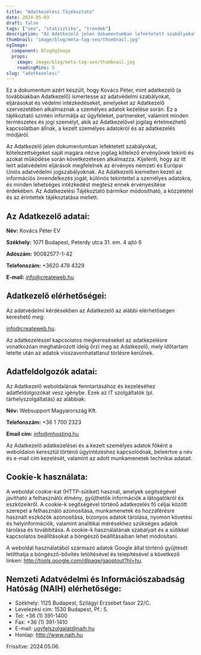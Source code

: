 ```yaml
---
title: "Adatkezelési Tájékoztató"
date: 2024-05-03
draft: false
tags: ["seo", "statisztika", "trendek"]
description: "Az Adatkezelő jelen dokumentumban lefektetett szabályokat, kötelezettségeket saját magára nézve jogilag kötelező érvényűnek tekinti és azokat működése során következetesen alkalmazza. Kijelenti, hogy az itt leírt adatvédelmi eljárások megfelelnek az érvényes nemzeti és Európai Uniós adatvédelmi jogszabályoknak. Az Adatkezelő kiemelten kezeli az információs önrendelkezés jogát, különös tekintettel a személyes adatokra, és minden lehetséges intézkedést megtesz ennek érvényesítése érdekében. Az Adatkezelési Tájékoztató bármikor módosítható, a közzététel és az érintettek tájékoztatása mellett."
thumbnail: "image/blog/meta-tag-seo/thumbnail.jpg"
ogImage:
  component: BlogOgImage
  props:
    image: image/blog/meta-tag-seo/thumbnail.jpg
    readingMins: 5
slug: "adatkezelesi"
---
```


Ez a dokumentum azért készült, hogy Kovács Péter, mint adatkezelő (a továbbiakban Adatkezelő) ismertesse az adatvédelmi szabályokat, eljárásokat és védelmi intézkedéseket, amelyeket az Adatkezelő szervezetében alkalmaznak a személyes adatok kezelése során. Ez a tájékoztató szintén informálja az ügyfeleket, partnereket, valamint minden természetes és jogi személyt, akik az Adatkezelővel jogilag értelmezhető kapcsolatban állnak, a kezelt személyes adatokról és az adatkezelés módjáról.


Az Adatkezelő jelen dokumentumban lefektetett szabályokat, kötelezettségeket saját magára nézve jogilag kötelező érvényűnek tekinti és azokat működése során következetesen alkalmazza. Kijelenti, hogy az itt leírt adatvédelmi eljárások megfelelnek az érvényes nemzeti és Európai Uniós adatvédelmi jogszabályoknak. Az Adatkezelő kiemelten kezeli az információs önrendelkezés jogát, különös tekintettel a személyes adatokra, és minden lehetséges intézkedést megtesz ennek érvényesítése érdekében. Az Adatkezelési Tájékoztató bármikor módosítható, a közzététel és az érintettek tájékoztatása mellett.

## Az Adatkezelő adatai:

**Név:** Kovács Péter EV

**Székhely:** 1071 Budapest, Peterdy utca 31. em. 4 ajtó 6

**Adószám:** 90082577-1-42

**Telefonszám:** +3620 478 4329

**E-mail:** info@createweb.hu

## Adatkezelő elérhetőségei:
Az adatvédelmi kérdésekben az Adatkezelő az alábbi elérhetőségen kereshető meg: 

info@createweb.hu. 

Az adatkezeléssel kapcsolatos megkereséseket az adatkezelésre vonatkozóan meghatározott ideig őrzi meg az Adatkezelő, mely időtartam letelte után az adatok visszavonhatatlanul törlésre kerülnek.

## Adatfeldolgozók adatai:
Az Adatkezelő weboldalának fenntartásához és kezeléséhez adatfeldolgozókat vesz igénybe. Ezek az IT szolgáltatók (pl. tárhelyszolgáltatás) az alábbiak:

**Név:** Websupport Magyarország Kft.

**Telefonszám:** +36 1 700 2323

**Email cím:**  info@mhosting.hu

Az Adatkezelő adatkezelései és a kezelt személyes adatok főként a weboldalon keresztül történő ügyintézéshez kapcsolódnak, beleértve a név és e-mail cím kezelését, valamint az adott munkamenetek technikai adatait.

## Cookie-k használata:
A weboldal cookie-kat (HTTP-sütiket) használ, amelyek segítségével javítható a felhasználói élmény, gyűjthetők információk a látogatókról és eszközeikről. A cookie-k segítségével történő adatkezelés fő céljai között szerepel a felhasználó azonosítása, munkamenetek és hozzáférésre használt eszközök azonosítása, bizonyos adatok tárolása, nyomon követési és helyinformációk, valamint analitikai mérésekhez szükséges adatok tárolása és továbbítása. A cookie-k használatának szabályait és a sütikkel kapcsolatos beállításokat a böngésző beállításaiban lehet módosítani.

A weboldal használatából származó adatok Google által történő gyűjtését letilthatja a böngésző-bővítés letöltésével és telepítésével a következő linken: http://tools.google.com/dlpage/gaoptout?hl=hu.

## Nemzeti Adatvédelmi és Információszabadság Hatóság (NAIH) elérhetősége:

- Székhely: 1125 Budapest, Szilágyi Erzsébet fasor 22/C.
- Levelezési cím: 1530 Budapest, Pf.: 5.
- Tel: +36 (1) 391-1400
- Fax: +36 (1) 391-1410
- E-mail: ugyfelszolgalat@naih.hu
- Honlap: http://www.naih.hu

Frissítve: 2024.05.06.


